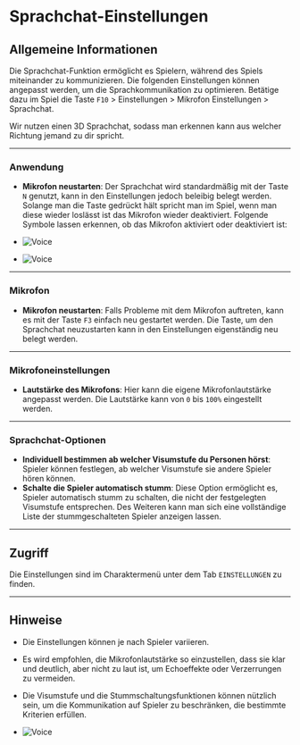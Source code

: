 # Sprachchat-Einstellungen

## Allgemeine Informationen
Die Sprachchat-Funktion ermöglicht es Spielern, während des Spiels miteinander zu kommunizieren. Die folgenden Einstellungen können angepasst werden, um die Sprachkommunikation zu optimieren. Betätige dazu im Spiel die Taste `F10` > Einstellungen > Mikrofon Einstellungen > Sprachchat.

Wir nutzen einen 3D Sprachchat, sodass man erkennen kann aus welcher Richtung jemand zu dir spricht.

-------------------------------

### Anwendung
- **Mikrofon neustarten**: Der Sprachchat wird standardmäßig mit der Taste `N` genutzt, kann in den Einstellungen jedoch beleibig belegt werden.
Solange man die Taste gedrückt hält spricht man im Spiel, wenn man diese wieder loslässt ist das Mikrofon wieder deaktiviert.
Folgende Symbole lassen erkennen, ob das Mikrofon aktiviert oder deaktiviert ist:

- ![Voice](../assets/images/problems/voice-chat/voiceon.jpg)
- ![Voice](../assets/images/problems/voice-chat/voiceoff.jpg)


-------------------------------

### Mikrofon
- **Mikrofon neustarten**: Falls Probleme mit dem Mikrofon auftreten, kann es mit der Taste `F3` einfach neu gestartet werden.
Die Taste, um den Sprachchat neuzustarten kann in den Einstellungen eigenständig neu belegt werden.

-------------------------------

### Mikrofoneinstellungen
- **Lautstärke des Mikrofons**: Hier kann die eigene Mikrofonlautstärke angepasst werden. Die Lautstärke kann von `0` bis `100%` eingestellt werden.

-------------------------------

### Sprachchat-Optionen
- **Individuell bestimmen ab welcher Visumstufe du Personen hörst**: Spieler können festlegen, ab welcher Visumstufe sie andere Spieler hören können.
- **Schalte die Spieler automatisch stumm**: Diese Option ermöglicht es, Spieler automatisch stumm zu schalten, die nicht der festgelegten Visumstufe entsprechen. Des Weiteren kann man sich eine vollständige Liste der stummgeschalteten Spieler anzeigen lassen.

-------------------------------

## Zugriff
Die Einstellungen sind im Charaktermenü unter dem Tab `EINSTELLUNGEN` zu finden.

-------------------------------

## Hinweise
- Die Einstellungen können je nach Spieler variieren.
- Es wird empfohlen, die Mikrofonlautstärke so einzustellen, dass sie klar und deutlich, aber nicht zu laut ist, um Echoeffekte oder Verzerrungen zu vermeiden.
- Die Visumstufe und die Stummschaltungsfunktionen können nützlich sein, um die Kommunikation auf Spieler zu beschränken, die bestimmte Kriterien erfüllen.


- ![Voice](../assets/images/problems/voice-chat/voice-settings.jpg)

